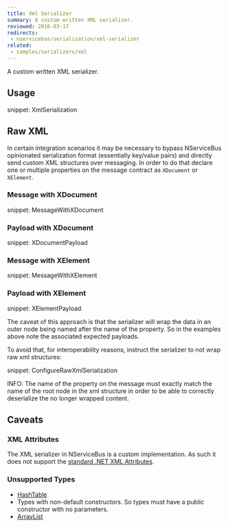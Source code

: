 ```yaml
---
title: Xml Serializer
summary: A custom written XML serializer.
reviewed: 2016-03-17
redirects:
 - nservicebus/serialization/xml-serializer
related:
 - samples/serializers/xml
---
```


A custom written XML serializer.


## Usage

snippet: XmlSerialization


## Raw XML

In certain integration scenarios it may be necessary to bypass NServiceBus opinionated serialization format (essentially key/value pairs) and directly send custom XML structures over messaging. In order to do that declare one or multiple properties on the message contract as `XDocument` or `XElement`.


### Message with XDocument

snippet: MessageWithXDocument


### Payload with XDocument

snippet: XDocumentPayload


### Message with XElement

snippet: MessageWithXElement


### Payload with XElement

snippet: XElementPayload


The caveat of this approach is that the serializer will wrap the data in an outer node being named after the name of the property. So in the examples above note the associated expected payloads.

To avoid that, for interoperability reasons, instruct the serializer to not wrap raw xml structures:

snippet: ConfigureRawXmlSerialization

INFO: The name of the property on the message must exactly match the name of the root node in the xml structure in order to be able to correctly deserialize the no longer wrapped content.


## Caveats


### XML Attributes

The XML serializer in NServiceBus is a custom implementation. As such it does not support the [standard .NET XML Attributes](https://msdn.microsoft.com/en-us/library/2baksw0z.aspx).


### Unsupported Types

 * [HashTable](https://msdn.microsoft.com/en-us/library/system.collections.hashtable.aspx)
 * Types with non-default constructors. So types must have a public constructor with no parameters.
 * [ArrayList](https://msdn.microsoft.com/en-us/library/system.collections.arraylist.aspx)